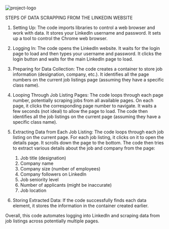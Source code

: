 ![project-logo](https://github.com/ajaym007/Pinterest-Pioneers_074/assets/172394805/2cdac22a-5f2a-413b-84b5-ba23d5563858)

STEPS OF DATA SCRAPPING FROM THE LINKEDIN WEBSITE

1. Setting Up:
    The code imports libraries to control a web browser and work with data.
    It stores your LinkedIn username and password.
    It sets up a tool to control the Chrome web browser.

2. Logging In:
    The code opens the LinkedIn website.
    It waits for the login page to load and then types your username and password.
    It clicks the login button and waits for the main LinkedIn page to load.

3. Preparing for Data Collection:
    The code creates a container to store job information (designation, company, etc.).
    It identifies all the page numbers on the current job listings page (assuming they have a specific class name).

4. Looping Through Job Listing Pages:
    The code loops through each page number, potentially scraping jobs from all available pages.
    On each page, it clicks the corresponding page number to navigate.
    It waits a few seconds (not ideal) to allow the page to load.
    The code then identifies all the job listings on the current page (assuming they have a specific class name).

5. Extracting Data from Each Job Listing:
    The code loops through each job listing on the current page.
    For each job listing, it clicks on it to open the details page.
    It scrolls down the page to the bottom.
    The code then tries to extract various details about the job and company from the page:
      1. Job title (designation)
      2. Company name
      3. Company size (number of employees)
      4. Company followers on LinkedIn
      5. Job seniority level
      6. Number of applicants (might be inaccurate)
      7. Job location

6. Storing Extracted Data:
    If the code successfully finds each data element, it stores the information in the container created earlier.


Overall, this code automates logging into LinkedIn and scraping data from job listings across potentially multiple pages.



